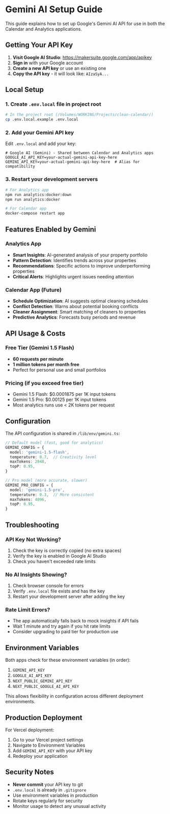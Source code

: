 # Gemini AI Setup Guide

This guide explains how to set up Google's Gemini AI API for use in both the Calendar and Analytics applications.

## Getting Your API Key

1. **Visit Google AI Studio**: https://makersuite.google.com/app/apikey
2. **Sign in** with your Google account
3. **Create a new API key** or use an existing one
4. **Copy the API key** - it will look like: `AIzaSyA...`

## Local Setup

### 1. Create `.env.local` file in project root
```bash
# In the project root (/Volumes/WORKING/Projects/clean-calendar/)
cp .env.local.example .env.local
```

### 2. Add your Gemini API key
Edit `.env.local` and add your key:
```env
# Google AI (Gemini) - Shared between Calendar and Analytics apps
GOOGLE_AI_API_KEY=your-actual-gemini-api-key-here
GEMINI_API_KEY=your-actual-gemini-api-key-here  # Alias for compatibility
```

### 3. Restart your development servers
```bash
# For Analytics app
npm run analytics:docker:down
npm run analytics:docker

# For Calendar app  
docker-compose restart app
```

## Features Enabled by Gemini

### Analytics App
- **Smart Insights**: AI-generated analysis of your property portfolio
- **Pattern Detection**: Identifies trends across your properties
- **Recommendations**: Specific actions to improve underperforming properties
- **Critical Alerts**: Highlights urgent issues needing attention

### Calendar App (Future)
- **Schedule Optimization**: AI suggests optimal cleaning schedules
- **Conflict Detection**: Warns about potential booking conflicts
- **Cleaner Assignment**: Smart matching of cleaners to properties
- **Predictive Analytics**: Forecasts busy periods and revenue

## API Usage & Costs

### Free Tier (Gemini 1.5 Flash)
- **60 requests per minute**
- **1 million tokens per month free**
- Perfect for personal use and small portfolios

### Pricing (if you exceed free tier)
- Gemini 1.5 Flash: $0.0001875 per 1K input tokens
- Gemini 1.5 Pro: $0.00125 per 1K input tokens
- Most analytics runs use < 2K tokens per request

## Configuration

The API configuration is shared in `/lib/env/gemini.ts`:

```typescript
// Default model (fast, good for analytics)
GEMINI_CONFIG = {
  model: 'gemini-1.5-flash',
  temperature: 0.7,  // Creativity level
  maxTokens: 2048,
  topP: 0.95,
}

// Pro model (more accurate, slower)
GEMINI_PRO_CONFIG = {
  model: 'gemini-1.5-pro',
  temperature: 0.3,  // More consistent
  maxTokens: 4096,
  topP: 0.95,
}
```

## Troubleshooting

### API Key Not Working?
1. Check the key is correctly copied (no extra spaces)
2. Verify the key is enabled in Google AI Studio
3. Check you haven't exceeded rate limits

### No AI Insights Showing?
1. Check browser console for errors
2. Verify `.env.local` file exists and has the key
3. Restart your development server after adding the key

### Rate Limit Errors?
- The app automatically falls back to mock insights if API fails
- Wait 1 minute and try again if you hit rate limits
- Consider upgrading to paid tier for production use

## Environment Variables

Both apps check for these environment variables (in order):
1. `GEMINI_API_KEY`
2. `GOOGLE_AI_API_KEY` 
3. `NEXT_PUBLIC_GEMINI_API_KEY`
4. `NEXT_PUBLIC_GOOGLE_AI_API_KEY`

This allows flexibility in configuration across different deployment environments.

## Production Deployment

For Vercel deployment:
1. Go to your Vercel project settings
2. Navigate to Environment Variables
3. Add `GEMINI_API_KEY` with your API key
4. Redeploy your application

## Security Notes

- **Never commit** your API key to git
- `.env.local` is already in `.gitignore`
- Use environment variables in production
- Rotate keys regularly for security
- Monitor usage to detect any unusual activity